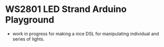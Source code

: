 WS2801 LED Strand Arduino Playground
====================================

* work in progress for making a nice DSL for manipulating individual and series of lights.
